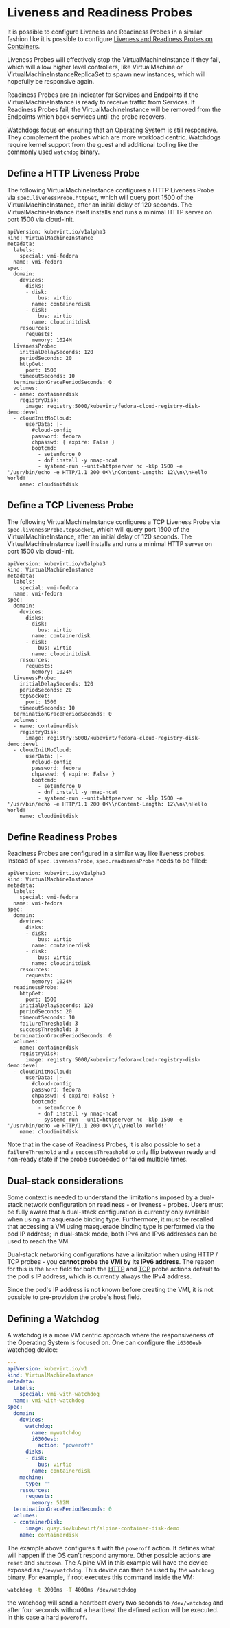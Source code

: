 # Liveness and Readiness Probes

It is possible to configure Liveness and Readiness Probes in a similar
fashion like it is possible to configure [Liveness and Readiness Probes
on
Containers](https://kubernetes.io/docs/tasks/configure-pod-container/configure-liveness-readiness-probes/).

Liveness Probes will effectively stop the VirtualMachineInstance if they
fail, which will allow higher level controllers, like VirtualMachine or
VirtualMachineInstanceReplicaSet to spawn new instances, which will
hopefully be responsive again.

Readiness Probes are an indicator for Services and Endpoints if the
VirtualMachineInstance is ready to receive traffic from Services. If
Readiness Probes fail, the VirtualMachineInstance will be removed from
the Endpoints which back services until the probe recovers.

Watchdogs focus on ensuring that an Operating System is still responsive. They
complement the probes which are more workload centric. Watchdogs require kernel
support from the guest and additional tooling like the commonly used `watchdog`
binary.

## Define a HTTP Liveness Probe

The following VirtualMachineInstance configures a HTTP Liveness Probe
via `spec.livenessProbe.httpGet`, which will query port 1500 of the
VirtualMachineInstance, after an initial delay of 120 seconds. The
VirtualMachineInstance itself installs and runs a minimal HTTP server on
port 1500 via cloud-init.

    apiVersion: kubevirt.io/v1alpha3
    kind: VirtualMachineInstance
    metadata:
      labels:
        special: vmi-fedora
      name: vmi-fedora
    spec:
      domain:
        devices:
          disks:
          - disk:
              bus: virtio
            name: containerdisk
          - disk:
              bus: virtio
            name: cloudinitdisk
        resources:
          requests:
            memory: 1024M
      livenessProbe:
        initialDelaySeconds: 120
        periodSeconds: 20
        httpGet:
          port: 1500
        timeoutSeconds: 10
      terminationGracePeriodSeconds: 0
      volumes:
      - name: containerdisk
        registryDisk:
          image: registry:5000/kubevirt/fedora-cloud-registry-disk-demo:devel
      - cloudInitNoCloud:
          userData: |-
            #cloud-config
            password: fedora
            chpasswd: { expire: False }
            bootcmd:
              - setenforce 0
              - dnf install -y nmap-ncat
              - systemd-run --unit=httpserver nc -klp 1500 -e '/usr/bin/echo -e HTTP/1.1 200 OK\\nContent-Length: 12\\n\\nHello World!'
        name: cloudinitdisk

## Define a TCP Liveness Probe

The following VirtualMachineInstance configures a TCP Liveness Probe via
`spec.livenessProbe.tcpSocket`, which will query port 1500 of the
VirtualMachineInstance, after an initial delay of 120 seconds. The
VirtualMachineInstance itself installs and runs a minimal HTTP server on
port 1500 via cloud-init.

    apiVersion: kubevirt.io/v1alpha3
    kind: VirtualMachineInstance
    metadata:
      labels:
        special: vmi-fedora
      name: vmi-fedora
    spec:
      domain:
        devices:
          disks:
          - disk:
              bus: virtio
            name: containerdisk
          - disk:
              bus: virtio
            name: cloudinitdisk
        resources:
          requests:
            memory: 1024M
      livenessProbe:
        initialDelaySeconds: 120
        periodSeconds: 20
        tcpSocket:
          port: 1500
        timeoutSeconds: 10
      terminationGracePeriodSeconds: 0
      volumes:
      - name: containerdisk
        registryDisk:
          image: registry:5000/kubevirt/fedora-cloud-registry-disk-demo:devel
      - cloudInitNoCloud:
          userData: |-
            #cloud-config
            password: fedora
            chpasswd: { expire: False }
            bootcmd:
              - setenforce 0
              - dnf install -y nmap-ncat
              - systemd-run --unit=httpserver nc -klp 1500 -e '/usr/bin/echo -e HTTP/1.1 200 OK\\nContent-Length: 12\\n\\nHello World!'
        name: cloudinitdisk

## Define Readiness Probes

Readiness Probes are configured in a similar way like liveness probes.
Instead of `spec.livenessProbe`, `spec.readinessProbe` needs to be
filled:

    apiVersion: kubevirt.io/v1alpha3
    kind: VirtualMachineInstance
    metadata:
      labels:
        special: vmi-fedora
      name: vmi-fedora
    spec:
      domain:
        devices:
          disks:
          - disk:
              bus: virtio
            name: containerdisk
          - disk:
              bus: virtio
            name: cloudinitdisk
        resources:
          requests:
            memory: 1024M
      readinessProbe:
        httpGet:
          port: 1500
        initialDelaySeconds: 120
        periodSeconds: 20
        timeoutSeconds: 10
        failureThreshold: 3
        successThreshold: 3
      terminationGracePeriodSeconds: 0
      volumes:
      - name: containerdisk
        registryDisk:
          image: registry:5000/kubevirt/fedora-cloud-registry-disk-demo:devel
      - cloudInitNoCloud:
          userData: |-
            #cloud-config
            password: fedora
            chpasswd: { expire: False }
            bootcmd:
              - setenforce 0
              - dnf install -y nmap-ncat
              - systemd-run --unit=httpserver nc -klp 1500 -e '/usr/bin/echo -e HTTP/1.1 200 OK\\n\\nHello World!'
        name: cloudinitdisk

Note that in the case of Readiness Probes, it is also possible to set a
`failureThreshold` and a `successThreashold` to only flip between ready
and non-ready state if the probe succeeded or failed multiple times.

## Dual-stack considerations

Some context is needed to understand the limitations imposed by a dual-stack
network configuration on readiness - or liveness - probes. Users must be
fully aware that a dual-stack configuration is currently only available when
using a masquerade binding type. Furthermore, it must be recalled that
accessing a VM using masquerade binding type is performed via the pod IP
address; in dual-stack mode, both IPv4 and IPv6 addresses can be used to reach
the VM.

Dual-stack networking configurations have a limitation when using HTTP / TCP
probes - you **cannot probe the VMI by its IPv6 address**. The reason for this
is the `host` field for both the
[HTTP](https://kubernetes.io/docs/reference/generated/kubernetes-api/v1.18/#httpgetaction-v1-core)
and
[TCP](https://kubernetes.io/docs/reference/generated/kubernetes-api/v1.18/#tcpsocketaction-v1-core)
probe actions default to the pod's IP address, which is currently always the
IPv4 address.

Since the pod's IP address is not known before creating the VMI, it is not
possible to pre-provision the probe's host field.

## Defining a Watchdog

A watchdog is a more VM centric approach where the responsiveness of the
Operating System is focused on. One can configure the `i6300esb` watchdog
device:

```yaml
---
apiVersion: kubevirt.io/v1
kind: VirtualMachineInstance
metadata:
  labels:
    special: vmi-with-watchdog
  name: vmi-with-watchdog
spec:
  domain:
    devices:
      watchdog:
        name: mywatchdog
        i6300esb:
          action: "poweroff"
      disks:
      - disk:
          bus: virtio
        name: containerdisk
    machine:
      type: ""
    resources:
      requests:
        memory: 512M
  terminationGracePeriodSeconds: 0
  volumes:
  - containerDisk:
      image: quay.io/kubevirt/alpine-container-disk-demo
    name: containerdisk
```

The example above configures it with the `poweroff` action. It defines what will
happen if the OS can't respond anymore. Other possible actions are `reset`
and `shutdown`. The Alpine VM in this example will have the device exposed
as `/dev/watchdog`. This device can then be used by the `watchdog`
binary. For example, if root executes this command inside the VM:

```bash
watchdog -t 2000ms -T 4000ms /dev/watchdog
```

the watchdog will send a heartbeat every two seconds to `/dev/watchdog` and
after four seconds without a heartbeat the defined action will be executed. In
this case a hard `poweroff`.

